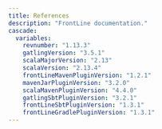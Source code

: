 ```yaml
---
title: References
description: "FrontLine documentation."
cascade:
  variables:
    revnumber: "1.13.3"
    gatlingVersion: "3.5.1"
    scalaMajorVersion: "2.13"
    scalaVersion: "2.13.4"
    frontLineMavenPluginVersion: "1.2.1"
    mavenJarPluginVersion: "3.2.0"
    scalaMavenPluginVersion: "4.4.0"
    gatlingSbtPluginVersion: "3.2.1"
    frontLineSbtPluginVersion: "1.3.1"
    frontLineGradlePluginVersion: "1.3.1"
---
```

